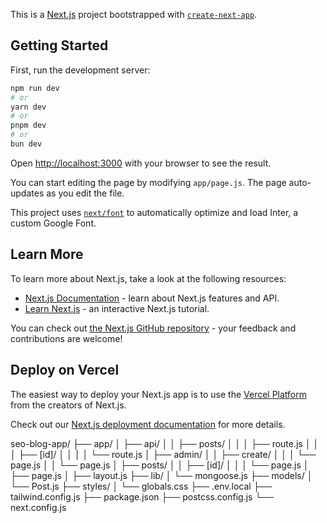 This is a [Next.js](https://nextjs.org/) project bootstrapped with [`create-next-app`](https://github.com/vercel/next.js/tree/canary/packages/create-next-app).

## Getting Started

First, run the development server:

```bash
npm run dev
# or
yarn dev
# or
pnpm dev
# or
bun dev
```

Open [http://localhost:3000](http://localhost:3000) with your browser to see the result.

You can start editing the page by modifying `app/page.js`. The page auto-updates as you edit the file.

This project uses [`next/font`](https://nextjs.org/docs/basic-features/font-optimization) to automatically optimize and load Inter, a custom Google Font.

## Learn More

To learn more about Next.js, take a look at the following resources:

- [Next.js Documentation](https://nextjs.org/docs) - learn about Next.js features and API.
- [Learn Next.js](https://nextjs.org/learn) - an interactive Next.js tutorial.

You can check out [the Next.js GitHub repository](https://github.com/vercel/next.js/) - your feedback and contributions are welcome!

## Deploy on Vercel

The easiest way to deploy your Next.js app is to use the [Vercel Platform](https://vercel.com/new?utm_medium=default-template&filter=next.js&utm_source=create-next-app&utm_campaign=create-next-app-readme) from the creators of Next.js.

Check out our [Next.js deployment documentation](https://nextjs.org/docs/deployment) for more details.



seo-blog-app/
├── app/
│   ├── api/
│   │   ├── posts/
│   │   │   ├── route.js
│   │   │   ├── [id]/
│   │   │   │   └── route.js
│   ├── admin/
│   │   ├── create/
│   │   │   └── page.js
│   │   └── page.js
│   ├── posts/
│   │   ├── [id]/
│   │   │   └── page.js
│   ├── page.js
│   ├── layout.js
├── lib/
│   └── mongoose.js
├── models/
│   └── Post.js
├── styles/
│   └── globals.css
├── .env.local
├── tailwind.config.js
├── package.json
├── postcss.config.js
└── next.config.js

